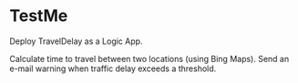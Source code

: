 # TestMe
Deploy TravelDelay as a Logic App.

Calculate time to travel between two locations (using Bing Maps).
Send an e-mail warning when traffic delay exceeds a threshold.
